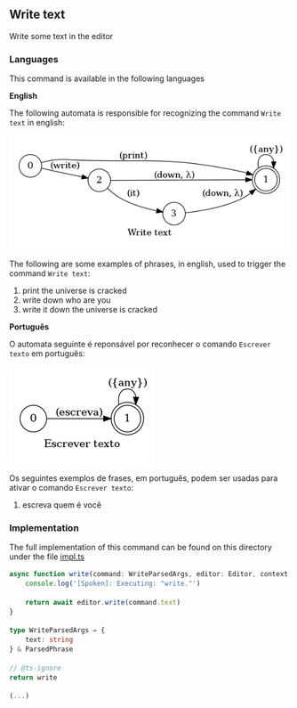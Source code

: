 ## Write text

Write some text in the editor

### Languages

This command is available in the following languages

**English**

The following automata is responsible for recognizing the command `Write text` in english:

![English](phrase_en-US.png)

The following are some examples of phrases, in english, used to trigger the command `Write text`:

1. print the universe is cracked
2. write down who are you
3. write it down the universe is cracked

**Português**

O automata seguinte é reponsável por reconhecer o comando `Escrever texto` em português:

![Português](phrase_pt-BR.png)

Os seguintes exemplos de frases, em português, podem ser usadas para ativar o comando `Escrever texto`:

1. escreva quem é você

### Implementation

The full implementation of this command can be found on this directory under the file [impl.ts](impl.ts)

```typescript
async function write(command: WriteParsedArgs, editor: Editor, context: {}) {
    console.log('[Spoken]: Executing: "write."')

    return await editor.write(command.text)
}

type WriteParsedArgs = {
    text: string
} & ParsedPhrase

// @ts-ignore
return write

(...)
```